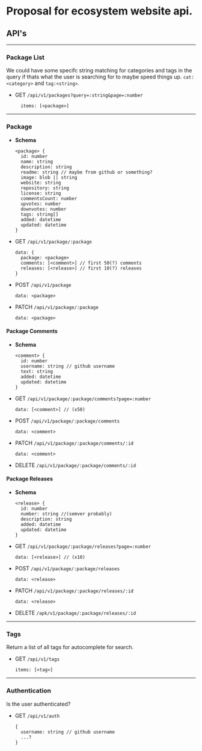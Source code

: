 # Proposal for ecosystem website api.

## API's

---

### Package List

We could have some specifc string matching for categories and tags in the query if thats what the user is searching for to maybe speed things up. `cat:<category>` and `tag:<string>`.

- GET `/api/v1/packages?query=:string&page=:number`
  ```
    items: [<package>]
  ```

---

### Package

- **Schema**

  ```
  <package> {
    id: number
    name: string
    description: string
    readme: string // maybe from github or something?
    image: blob || string
    website: string
    repository: string
    license: string
    commentsCount: number
    upvotes: number
    downvotes: number
    tags: string[]
    added: datetime
    updated: datetime
  }

  ```

- GET `/api/v1/package/:package`
  ```
  data: {
    package: <package>
    comments: [<comment>] // first 50(?) comments
    releases: [<release>] // first 10(?) releases
  }
  ```
- POST `/api/v1/package`
  ```
  data: <package>
  ```
- PATCH `/api/v1/package/:package`
  ```
  data: <package>
  ```

#### Package Comments

- **Schema**

  ```
  <comment> {
    id: number
    username: string // github username
    text: string
    added: datetime
    updated: datetime
  }
  ```

- GET `/api/v1/package/:package/comments?page=:number`
  ```
  data: [<comment>] // (x50)
  ```
- POST `/api/v1/package/:package/comments`
  ```
  data: <comment>
  ```
- PATCH `/api/v1/package/:package/comments/:id`
  ```
  data: <comment>
  ```
- DELETE `/api/v1/package/:package/comments/:id`

#### Package Releases

- **Schema**

  ```
  <release> {
    id: number
    number: string //(semver probably)
    description: string
    added: datetime
    updated: datetime
  }
  ```

- GET `/api/v1/package/:package/releases?page=:number`
  ```
  data: [<release>] // (x10)
  ```
- POST `/api/v1/package/:package/releases`
  ```
  data: <release>
  ```
- PATCH `/api/v1/package/:package/releases/:id`
  ```
  data: <release>
  ```
- DELETE `/apk/v1/package/:package/releases/:id`

---

### Tags

Return a list of all tags for autocomplete for search.

- GET `/api/v1/tags`
  ```
  items: [<tag>]
  ```

---

### Authentication

Is the user authenticated?

- GET `/api/v1/auth`
  ```
  {
    username: string // github username
    ...?
  }
  ```
